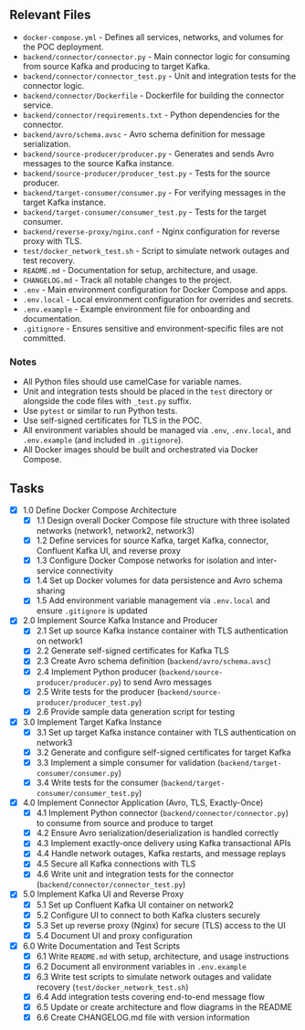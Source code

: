 ## Relevant Files

- `docker-compose.yml` - Defines all services, networks, and volumes for the POC deployment.
- `backend/connector/connector.py` - Main connector logic for consuming from source Kafka and producing to target Kafka.
- `backend/connector/connector_test.py` - Unit and integration tests for the connector logic.
- `backend/connector/Dockerfile` - Dockerfile for building the connector service.
- `backend/connector/requirements.txt` - Python dependencies for the connector.
- `backend/avro/schema.avsc` - Avro schema definition for message serialization.
- `backend/source-producer/producer.py` - Generates and sends Avro messages to the source Kafka instance.
- `backend/source-producer/producer_test.py` - Tests for the source producer.
- `backend/target-consumer/consumer.py` - For verifying messages in the target Kafka instance.
- `backend/target-consumer/consumer_test.py` - Tests for the target consumer.
- `backend/reverse-proxy/nginx.conf` - Nginx configuration for reverse proxy with TLS.
- `test/docker_network_test.sh` - Script to simulate network outages and test recovery.
- `README.md` - Documentation for setup, architecture, and usage.
- `CHANGELOG.md` - Track all notable changes to the project.
- `.env` - Main environment configuration for Docker Compose and apps.
- `.env.local` - Local environment configuration for overrides and secrets.
- `.env.example` - Example environment file for onboarding and documentation.
- `.gitignore` - Ensures sensitive and environment-specific files are not committed.

### Notes

- All Python files should use camelCase for variable names.
- Unit and integration tests should be placed in the `test` directory or alongside the code files with `_test.py` suffix.
- Use `pytest` or similar to run Python tests.
- Use self-signed certificates for TLS in the POC.
- All environment variables should be managed via `.env`, `.env.local`, and `.env.example` (and included in `.gitignore`).
- All Docker images should be built and orchestrated via Docker Compose.

## Tasks

- [x] 1.0 Define Docker Compose Architecture
  - [x] 1.1 Design overall Docker Compose file structure with three isolated networks (network1, network2, network3)
  - [x] 1.2 Define services for source Kafka, target Kafka, connector, Confluent Kafka UI, and reverse proxy
  - [x] 1.3 Configure Docker Compose networks for isolation and inter-service connectivity
  - [x] 1.4 Set up Docker volumes for data persistence and Avro schema sharing
  - [x] 1.5 Add environment variable management via `.env.local` and ensure `.gitignore` is updated

- [x] 2.0 Implement Source Kafka Instance and Producer
  - [x] 2.1 Set up source Kafka instance container with TLS authentication on network1
  - [x] 2.2 Generate self-signed certificates for Kafka TLS
  - [x] 2.3 Create Avro schema definition (`backend/avro/schema.avsc`)
  - [x] 2.4 Implement Python producer (`backend/source-producer/producer.py`) to send Avro messages
  - [x] 2.5 Write tests for the producer (`backend/source-producer/producer_test.py`)
  - [x] 2.6 Provide sample data generation script for testing

- [x] 3.0 Implement Target Kafka Instance
  - [x] 3.1 Set up target Kafka instance container with TLS authentication on network3
  - [x] 3.2 Generate and configure self-signed certificates for target Kafka
  - [x] 3.3 Implement a simple consumer for validation (`backend/target-consumer/consumer.py`)
  - [x] 3.4 Write tests for the consumer (`backend/target-consumer/consumer_test.py`)

- [x] 4.0 Implement Connector Application (Avro, TLS, Exactly-Once)
  - [x] 4.1 Implement Python connector (`backend/connector/connector.py`) to consume from source and produce to target
  - [x] 4.2 Ensure Avro serialization/deserialization is handled correctly
  - [x] 4.3 Implement exactly-once delivery using Kafka transactional APIs
  - [x] 4.4 Handle network outages, Kafka restarts, and message replays
  - [x] 4.5 Secure all Kafka connections with TLS
  - [x] 4.6 Write unit and integration tests for the connector (`backend/connector/connector_test.py`)

- [x] 5.0 Implement Kafka UI and Reverse Proxy
  - [x] 5.1 Set up Confluent Kafka UI container on network2
  - [x] 5.2 Configure UI to connect to both Kafka clusters securely
  - [x] 5.3 Set up reverse proxy (Nginx) for secure (TLS) access to the UI
  - [x] 5.4 Document UI and proxy configuration

- [x] 6.0 Write Documentation and Test Scripts
  - [x] 6.1 Write `README.md` with setup, architecture, and usage instructions
  - [x] 6.2 Document all environment variables in `.env.example`
  - [x] 6.3 Write test scripts to simulate network outages and validate recovery (`test/docker_network_test.sh`)
  - [x] 6.4 Add integration tests covering end-to-end message flow
  - [x] 6.5 Update or create architecture and flow diagrams in the README
  - [x] 6.6 Create CHANGELOG.md file with version information